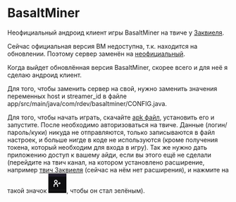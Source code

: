 # BasaltMiner

Неофициальный андроид клиент игры BasaltMiner на твиче у [Заквиеля](https://www.twitch.tv/zakvielchannel).

Сейчас официальная версия BM недоступна, т.к. находится на обновлении. Поэтому сервер заменён на [неофициальный](https://github.com/RuslanUC/BasaltMiner-server).

Когда выйдет обновлённая версия BasaltMiner, скорее всего и для неё я сделаю андроид клиент.

Для того, чтобы заменить сервер на свой, нужно заменить значения переменных host и streamer_id в файле app/src/main/java/com/rdev/basaltminer/CONFIG.java.

Для того, чтобы начать играть, скачайте [apk файл](https://github.com/RuslanUC/BasaltMiner-android/releases/download/1.1/BasaltMiner.apk), установить его и запустите. После необходимо авторизоваться на твиче. Данные (логин/пароль/куки) никуда не отправляются, только записываются в файл настроек, и больше нигде в коде не используются (кроме получения токена, который необходим для входа в игру). Так же нужно дать приложению доступ к вашему айди, если вы этого ещё не сделали (перейдите на твич канал, на котором установлено расширение, например [твич Заквиеля](https://www.twitch.tv/zakvielchannel) (сейчас на нём нет расширения), и нажмите на такой значок ![...](https://raw.githubusercontent.com/RuslanUC/BasaltMiner-android/master/images/permission_icon.png), чтобы он стал зелёным).